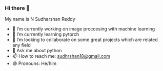 ### Hi there 👋

My name is N Sudharshan Reddy

- 🔭 I’m currently working on image proccesing with machine learning
- 🌱 I’m currently learning pytorch
- 👯 I’m looking to collaborate on some great projects which are related any field 
- 💬 Ask me about python 
- 📫 How to reach me: sudhrshan18@gmail.com
- 😄 Pronouns: He/him

